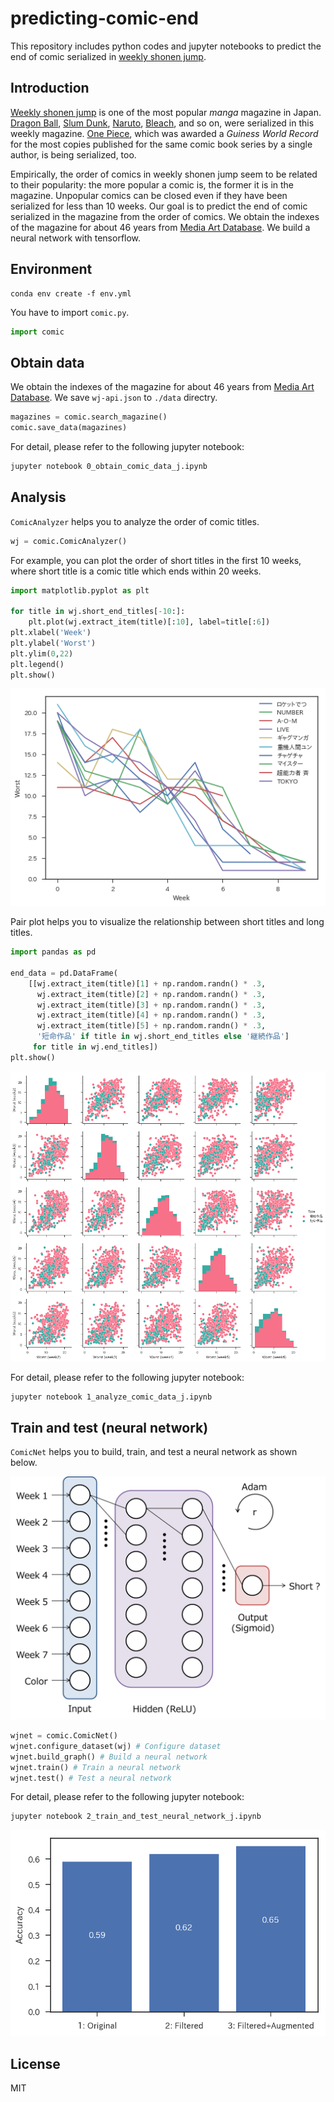 # predicting-comic-end
This repository includes python codes and jupyter notebooks to predict the end of comic serialized in [weekly shonen jump](https://www.shonenjump.com).

## Introduction

[Weekly shonen jump](https://www.shonenjump.com) is one of the most popular *manga* magazine in Japan. 
[Dragon Ball](https://en.wikipedia.org/wiki/Dragon_Ball), [Slum Dunk](https://en.wikipedia.org/wiki/Slam_Dunk_(manga)), [Naruto](https://en.wikipedia.org/wiki/Naruto), [Bleach](https://en.wikipedia.org/wiki/Bleach_(manga)), and so on, were serialized in this weekly magazine. 
[One Piece](https://en.wikipedia.org/wiki/One_Piece), which was awarded a *Guiness World Record* for the most copies published for the same comic book series by a single author, is being serialized, too.

Empirically, the order of comics in weekly shonen jump seem to be related to their popularity: the more popular a comic is, the former it is in the magazine.
Unpopular comics can be closed even if they have been serialized for less than 10 weeks. 
Our goal is to predict the end of comic serialized in the magazine from the order of comics.
We obtain the indexes of the magazine for about 46 years from [Media Art Database](https://mediaarts-db.bunka.go.jp/?utf8=%E2%9C%93&locale=en).
We build a neural network with tensorflow.

## Environment

```
conda env create -f env.yml
```

You have to import `comic.py`.

```python
import comic
```


## Obtain data 


We obtain the indexes of the magazine for about 46 years from [Media Art Database](https://mediaarts-db.bunka.go.jp/?utf8=%E2%9C%93&locale=en).
We save `wj-api.json` to `./data` directry.

```python
magazines = comic.search_magazine()
comic.save_data(magazines)
```

For detail, please refer to the following jupyter notebook:

```bash
jupyter notebook 0_obtain_comic_data_j.ipynb

```

## Analysis

`ComicAnalyzer` helps you to analyze the order of comic titles.

```python
wj = comic.ComicAnalyzer()
```

For example, you can plot the order of short titles in the first 10 weeks, where short title is a comic title which ends within 20 weeks.

```python
import matplotlib.pyplot as plt

for title in wj.short_end_titles[-10:]:
    plt.plot(wj.extract_item(title)[:10], label=title[:6])
plt.xlabel('Week')
plt.ylabel('Worst')
plt.ylim(0,22)
plt.legend()
plt.show()
```

![short.png](fig/short.png)

Pair plot helps you to visualize the relationship between short titles and long titles.

```python
import pandas as pd

end_data = pd.DataFrame(
    [[wj.extract_item(title)[1] + np.random.randn() * .3,
      wj.extract_item(title)[2] + np.random.randn() * .3,
      wj.extract_item(title)[3] + np.random.randn() * .3,
      wj.extract_item(title)[4] + np.random.randn() * .3,
      wj.extract_item(title)[5] + np.random.randn() * .3,
      '短命作品' if title in wj.short_end_titles else '継続作品']
     for title in wj.end_titles])
plt.show()

``` 

![pairplot.png](fig/pairplot.png)

For detail, please refer to the following jupyter notebook:

```bash
jupyter notebook 1_analyze_comic_data_j.ipynb

```

## Train and test (neural network) 

`ComicNet` helps you to build, train, and test a neural network as shown below.

![model.png](fig/model.png)

```python
wjnet = comic.ComicNet()
wjnet.configure_dataset(wj) # Configure dataset
wjnet.build_graph() # Build a neural network
wjnet.train() # Train a neural network
wjnet.test() # Test a neural network
```

For detail, please refer to the following jupyter notebook:

```bash
jupyter notebook 2_train_and_test_neural_network_j.ipynb

```

![acc.png](fig/acc.png)



## License
MIT
